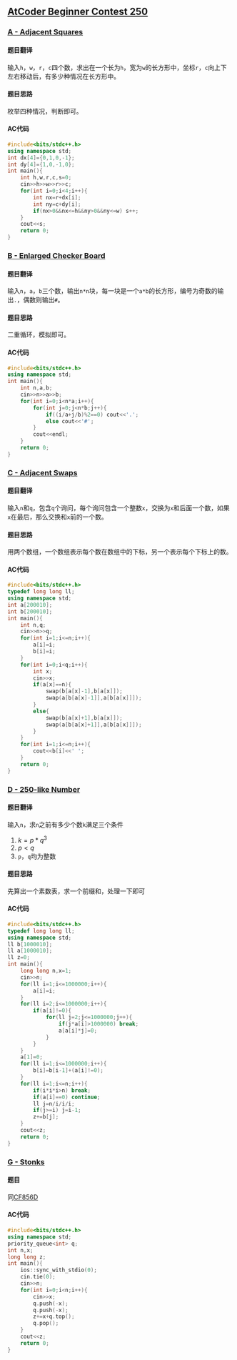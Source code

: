 ## [AtCoder Beginner Contest 250](https://atcoder.jp/contests/abc250)
### [A - Adjacent Squares](https://atcoder.jp/contests/abc250/tasks/abc250_a)
#### 题目翻译
输入`h`，`w`，`r`，`c`四个数，求出在一个长为`h`，宽为`w`的长方形中，坐标`r`，`c`向上下左右移动后，有多少种情况在长方形中。
#### 题目思路
枚举四种情况，判断即可。
#### AC代码
```cpp
#include<bits/stdc++.h>
using namespace std;
int dx[4]={0,1,0,-1};
int dy[4]={1,0,-1,0};
int main(){
    int h,w,r,c,s=0;
    cin>>h>>w>>r>>c;
    for(int i=0;i<4;i++){
        int nx=r+dx[i];
        int ny=c+dy[i];
        if(nx>0&&nx<=h&&ny>0&&ny<=w) s++;
    }
    cout<<s;
    return 0;
}
```
### [B - Enlarged Checker Board](https://atcoder.jp/contests/abc250/tasks/abc250_b)
#### 题目翻译
输入`n`，`a`，`b`三个数，输出`n*n`块，每一块是一个`a*b`的长方形，编号为奇数的输出`.`，偶数则输出`#`。
#### 题目思路
二重循环，模拟即可。
#### AC代码
```cpp
#include<bits/stdc++.h>
using namespace std;
int main(){
    int n,a,b;
    cin>>n>>a>>b;
    for(int i=0;i<n*a;i++){
        for(int j=0;j<n*b;j++){
            if((i/a+j/b)%2==0) cout<<'.';
            else cout<<'#';
        }
        cout<<endl;
    }
    return 0;
}
```
### [C - Adjacent Swaps](https://atcoder.jp/contests/abc250/tasks/abc250_b)
#### 题目翻译
输入`n`和`q`，包含`q`个询问，每个询问包含一个整数`x`，交换为`x`和后面一个数，如果`x`在最后，那么交换和`x`前的一个数。
#### 题目思路
用两个数组，一个数组表示每个数在数组中的下标，另一个表示每个下标上的数。
#### AC代码
```cpp
#include<bits/stdc++.h>
typedef long long ll;
using namespace std;
int a[200010];
int b[200010];
int main(){
    int n,q;
    cin>>n>>q;
    for(int i=1;i<=n;i++){
        a[i]=i;
        b[i]=i;
    }
    for(int i=0;i<q;i++){
        int x;
        cin>>x;
        if(a[x]==n){
            swap(b[a[x]-1],b[a[x]]);
            swap(a[b[a[x]-1]],a[b[a[x]]]);
        }
        else{
            swap(b[a[x]+1],b[a[x]]);
            swap(a[b[a[x]+1]],a[b[a[x]]]);
        }
    }
    for(int i=1;i<=n;i++){
        cout<<b[i]<<' ';
    }
    return 0;
}
```
### [D - 250-like Number](https://atcoder.jp/contests/abc250/tasks/abc250_d)
#### 题目翻译
输入`n`，求`n`之前有多少个数`k`满足三个条件
1. $k=p*q^3$
2. $p<q$
3. `p`，`q`均为整数

#### 题目思路
先算出一个素数表，求一个前缀和，处理一下即可
#### AC代码
```cpp
#include<bits/stdc++.h>
typedef long long ll;
using namespace std;
ll b[1000010];
ll a[1000010];
ll z=0;
int main(){
    long long n,x=1;
    cin>>n;
    for(ll i=1;i<=1000000;i++){
		a[i]=i;
	}
	for(ll i=2;i<=1000000;i++){
		if(a[i]!=0){
			for(ll j=2;j<=1000000;j++){
                if(j*a[i]>1000000) break;
				a[a[i]*j]=0;
			}
		}
	}
    a[1]=0;
    for(ll i=1;i<=1000000;i++){
        b[i]=b[i-1]+(a[i]!=0);
    }
    for(ll i=1;i<=n;i++){
        if(i*i*i>n) break;
        if(a[i]==0) continue;
        ll j=n/i/i/i;
        if(j>=i) j=i-1;
        z+=b[j];
    }
    cout<<z;
    return 0;
}
```
### [G - Stonks](https://atcoder.jp/contests/abc250/tasks/abc250_g)
#### 题目
同[CF856D](https://codeforces.com/contest/865/problem/D)
#### AC代码
```cpp
#include<bits/stdc++.h>
using namespace std;
priority_queue<int> q;
int n,x;
long long z;
int main(){
	ios::sync_with_stdio(0);
	cin.tie(0);
	cin>>n;
	for(int i=0;i<n;i++){
		cin>>x;
		q.push(-x);
		q.push(-x);
		z+=x+q.top();
		q.pop();
	}
	cout<<z;
	return 0;
}
```
